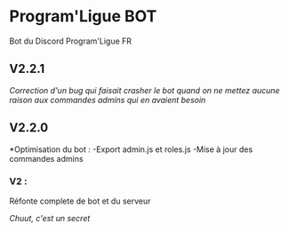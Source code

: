 # **Program'Ligue BOT**
Bot du Discord Program'Ligue FR

## V2.2.1
*Correction d'un bug qui faisait crasher le bot quand on ne mettez aucune raison aux commandes admins qui en avaient besoin*

## V2.2.0
*Optimisation du bot :
-Export admin.js et roles.js
-Mise à jour des commandes admins


### V2 :
Réfonte complete de bot et du serveur


*Chuut, c'est un secret*
